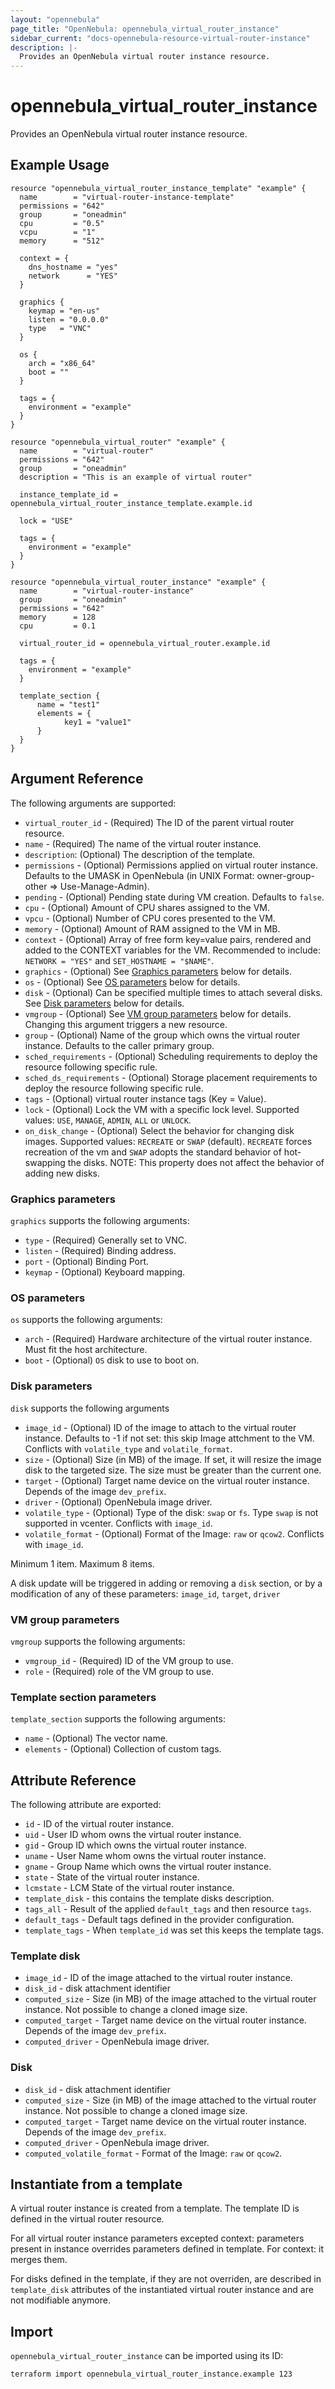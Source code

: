 ```yaml
---
layout: "opennebula"
page_title: "OpenNebula: opennebula_virtual_router_instance"
sidebar_current: "docs-opennebula-resource-virtual-router-instance"
description: |-
  Provides an OpenNebula virtual router instance resource.
---
```


# opennebula_virtual_router_instance

Provides an OpenNebula virtual router instance resource.

## Example Usage

```hcl
resource "opennebula_virtual_router_instance_template" "example" {
  name        = "virtual-router-instance-template"
  permissions = "642"
  group       = "oneadmin"
  cpu         = "0.5"
  vcpu        = "1"
  memory      = "512"

  context = {
    dns_hostname = "yes"
    network      = "YES"
  }

  graphics {
    keymap = "en-us"
    listen = "0.0.0.0"
    type   = "VNC"
  }

  os {
    arch = "x86_64"
    boot = ""
  }

  tags = {
    environment = "example"
  }
}

resource "opennebula_virtual_router" "example" {
  name        = "virtual-router"
  permissions = "642"
  group       = "oneadmin"
  description = "This is an example of virtual router"

  instance_template_id = opennebula_virtual_router_instance_template.example.id

  lock = "USE"

  tags = {
    environment = "example"
  }
}

resource "opennebula_virtual_router_instance" "example" {
  name        = "virtual-router-instance"
  group       = "oneadmin"
  permissions = "642"
  memory      = 128
  cpu         = 0.1

  virtual_router_id = opennebula_virtual_router.example.id

  tags = {
    environment = "example"
  }

  template_section {
	  name = "test1"
	  elements = {
		    key1 = "value1"
	  }
  }
}
```

## Argument Reference

The following arguments are supported:

* `virtual_router_id` - (Required) The ID of the parent virtual router resource.
* `name` - (Required) The name of the virtual router instance.
* `description`: (Optional) The description of the template.
* `permissions` - (Optional) Permissions applied on virtual router instance. Defaults to the UMASK in OpenNebula (in UNIX Format: owner-group-other => Use-Manage-Admin).
* `pending` - (Optional) Pending state during VM creation. Defaults to `false`.
* `cpu` - (Optional) Amount of CPU shares assigned to the VM.
* `vpcu` - (Optional) Number of CPU cores presented to the VM.
* `memory` - (Optional) Amount of RAM assigned to the VM in MB.
* `context` - (Optional) Array of free form key=value pairs, rendered and added to the CONTEXT variables for the VM. Recommended to include: `NETWORK = "YES"` and `SET_HOSTNAME = "$NAME"`.
* `graphics` - (Optional) See [Graphics parameters](#graphics-parameters) below for details.
* `os` - (Optional) See [OS parameters](#os-parameters) below for details.
* `disk` - (Optional) Can be specified multiple times to attach several disks. See [Disk parameters](#disk-parameters) below for details.
* `vmgroup` - (Optional) See [VM group parameters](#vm-group-parameters) below for details. Changing this argument triggers a new resource.
* `group` - (Optional) Name of the group which owns the virtual router instance. Defaults to the caller primary group.
* `sched_requirements` - (Optional) Scheduling requirements to deploy the resource following specific rule.
* `sched_ds_requirements` - (Optional) Storage placement requirements to deploy the resource following specific rule.
* `tags` - (Optional) virtual router instance tags (Key = Value).
* `lock` - (Optional) Lock the VM with a specific lock level. Supported values: `USE`, `MANAGE`, `ADMIN`, `ALL` or `UNLOCK`.
* `on_disk_change` - (Optional) Select the behavior for changing disk images. Supported values: `RECREATE` or `SWAP` (default). `RECREATE` forces recreation of the vm and `SWAP` adopts the standard behavior of hot-swapping the disks. NOTE: This property does not affect the behavior of adding new disks.

### Graphics parameters

`graphics` supports the following arguments:

* `type` - (Required) Generally set to VNC.
* `listen` - (Required) Binding address.
* `port` - (Optional) Binding Port.
* `keymap` - (Optional) Keyboard mapping.

### OS parameters

`os` supports the following arguments:

* `arch` - (Required) Hardware architecture of the virtual router instance. Must fit the host architecture.
* `boot` - (Optional) `OS` disk to use to boot on.

### Disk parameters

`disk` supports the following arguments

* `image_id` - (Optional) ID of the image to attach to the virtual router instance. Defaults to -1 if not set: this skip Image attchment to the VM. Conflicts with `volatile_type` and `volatile_format`.
* `size` - (Optional) Size (in MB) of the image. If set, it will resize the image disk to the targeted size. The size must be greater than the current one.
* `target` - (Optional) Target name device on the virtual router instance. Depends of the image `dev_prefix`.
* `driver` - (Optional) OpenNebula image driver.
* `volatile_type` - (Optional) Type of the disk: `swap` or `fs`. Type `swap` is not supported in vcenter. Conflicts with `image_id`.
* `volatile_format` - (Optional) Format of the Image: `raw` or `qcow2`. Conflicts with `image_id`.

Minimum 1 item. Maximum 8 items.

A disk update will be triggered in adding or removing a `disk` section, or by a modification of any of these parameters: `image_id`, `target`, `driver`

### VM group parameters

`vmgroup` supports the following arguments:

* `vmgroup_id` - (Required) ID of the VM group to use.
* `role` - (Required) role of the VM group to use.

### Template section parameters

`template_section` supports the following arguments:

* `name` - (Optional) The vector name.
* `elements` - (Optional) Collection of custom tags.

## Attribute Reference

The following attribute are exported:

* `id` - ID of the virtual router instance.
* `uid` - User ID whom owns the virtual router instance.
* `gid` - Group ID which owns the virtual router instance.
* `uname` - User Name whom owns the virtual router instance.
* `gname` - Group Name which owns the virtual router instance.
* `state` - State of the virtual router instance.
* `lcmstate` - LCM State of the virtual router instance.
* `template_disk` - this contains the template disks description.
* `tags_all` - Result of the applied `default_tags` and then resource `tags`.
* `default_tags` - Default tags defined in the provider configuration.
* `template_tags` - When `template_id` was set this keeps the template tags.

### Template disk

* `image_id` - ID of the image attached to the virtual router instance.
* `disk_id` - disk attachment identifier
* `computed_size` - Size (in MB) of the image attached to the virtual router instance. Not possible to change a cloned image size.
* `computed_target` - Target name device on the virtual router instance. Depends of the image `dev_prefix`.
* `computed_driver` - OpenNebula image driver.

### Disk

* `disk_id` - disk attachment identifier
* `computed_size` - Size (in MB) of the image attached to the virtual router instance. Not possible to change a cloned image size.
* `computed_target` - Target name device on the virtual router instance. Depends of the image `dev_prefix`.
* `computed_driver` - OpenNebula image driver.
* `computed_volatile_format` - Format of the Image: `raw` or `qcow2`.

## Instantiate from a template

A virtual router instance is created from a template.
The template ID is defined in the virtual router resource.

For all virtual router instance parameters excepted context: parameters present in instance overrides parameters defined in template.
For context: it merges them.

For disks defined in the template, if they are not overriden, are described in `template_disk` attributes of the instantiated virtual router instance and are not modifiable anymore.

## Import

`opennebula_virtual_router_instance` can be imported using its ID:

```sh
terraform import opennebula_virtual_router_instance.example 123
```
